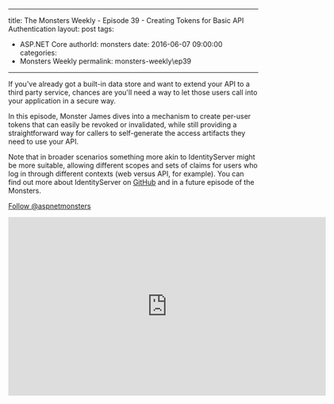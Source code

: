 
---
title: The Monsters Weekly - Episode 39 -  Creating Tokens for Basic API Authentication
layout: post
tags: 
  - ASP.NET Core
authorId: monsters
date: 2016-06-07 09:00:00
categories:
  - Monsters Weekly
permalink: monsters-weekly\ep39
---

<p>If you've already got a built-in data store and want to extend your API to a third party service, chances are you'll need a way to let those users call into your application in a secure way.&nbsp;</p><p>In this episode, Monster James dives into a mechanism to create per-user tokens that can easily be revoked or invalidated, while still providing a straightforward way for callers to self-generate the access artifacts they need to use your API.</p><p>Note that in broader scenarios something more akin to IdentityServer might be more suitable, allowing different scopes and sets of claims for users who log in through different contexts (web versus API, for example). You can find out more about IdentityServer on <a href="https://github.com/IdentityServer/IdentityServer4">GitHub</a> and in a future episode of the Monsters.</p><p><a class="twitter-follow-button" href="https://twitter.com/aspnetmonsters">Follow @aspnetmonsters</a></p> 


<iframe src='https://channel9.msdn.com/Series/aspnetmonsters/ASPNET-Monsters-39-Creating-Tokens-for-Basic-API-Authentication/player' width='640' height='360' allowFullScreen frameBorder='0'></iframe>
